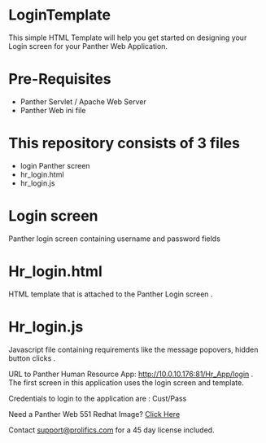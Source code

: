 # LoginTemplate
This simple HTML Template will help you get started on designing your Login screen for your Panther Web Application. 

# Pre-Requisites
  * Panther Servlet / Apache Web Server
  * Panther Web ini file
  
# This repository consists of 3 files
  * login  Panther screen
  * hr_login.html
  * hr_login.js
  
# Login screen
Panther  login  screen  containing username and password fields

# Hr_login.html
HTML template that is attached to the Panther Login screen .

# Hr_login.js
Javascript file containing requirements like the message popovers, hidden button clicks .

URL to Panther Human Resource App: http://10.0.10.176:81/Hr_App/login . The first screen in this application uses the login screen and template.

Credentials to login to the application are : Cust/Pass

Need a Panther Web 551 Redhat Image? [Click Here](https://hub.docker.com/r/prolificspanther/panther/)

Contact support@prolifics.com for a 45 day license included.
